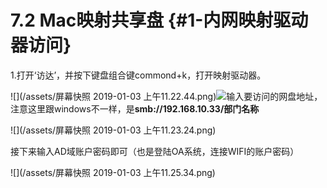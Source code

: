 # 7.2 Mac映射共享盘 {#1-内网映射驱动器访问}

1.打开‘访达’，并按下键盘组合键commond+k，打开映射驱动器。

![](/assets/屏幕快照 2019-01-03 上午11.22.44.png)![](https://ws3.sinaimg.cn/large/006tNc79ly1fj2x7l3g61j31c10sxtgn.jpg)输入要访问的网盘地址，注意这里跟windows不一样，是**smb://192.168.10.33/部门名称**

![](/assets/屏幕快照 2019-01-03 上午11.23.24.png)

接下来输入AD域账户密码即可（也是登陆OA系统，连接WIFI的账户密码）

![](/assets/屏幕快照 2019-01-03 上午11.25.34.png)



